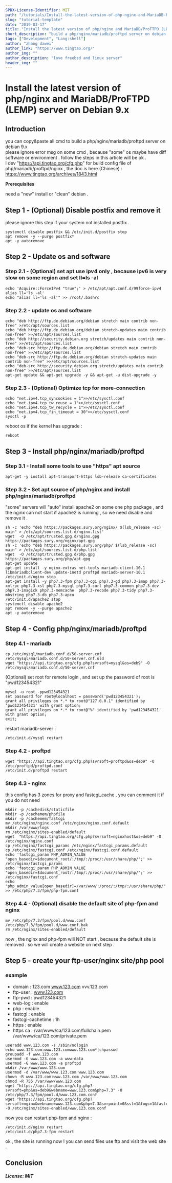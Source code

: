 ```yaml
---
SPDX-License-Identifier: MIT
path: "/tutorials/Install-the-latest-version-of-php-nginx-and-MariaDB-ProFTPD-(LEMP)-server-on-Debian-9.x"
slug: "tutorial-template"
date: "2019-03-17"
title: "Install the latest version of php/nginx and MariaDB/ProFTPD (LEMP) server on Debian 9.x"
short_description: "build a php/nginx/mariadb/proftpd server on debian 9.x"
tags: ["Development", "Lang:shell"]
author: "zhang dawei"
author_link: "https://www.tingtao.org/"
author_img: ""
author_description: "love freebsd and linux server"
header_img: ""
---
```


<!-- This where the actual tutorial begins, with the title: -->

# Install the latest version of php/nginx and MariaDB/ProFTPD (LEMP) server on Debian 9.x

## Introduction

you can copy&paste all cmd to build a php/nginx/mariadb/proftpd server on debian 9.x <br />
please ignore error msg on some cmd , because "some" os maybe have diff software or environment . follow the steps in this article will be ok . <br />
I dev "https://api.tingtao.org/cfg.php" for build config file of php/mariadb/proftpd/nginx , the doc is here (Chinese) : https://www.tingtao.org/archives/1843.html <br />



**Prerequisites**

need a "new" install or "clean" debian .

## Step 1 - (Optional) Disable postfix and remove it 

please ignore this step if your system not installed postfix .

```shell
systemctl disable postfix && /etc/init.d/postfix stop
apt remove -y --purge postfix*
apt -y autoremove
```

## Step 2 - Update os and software

### Step 2.1 - (Optional) set apt use ipv4 only , because ipv6 is very slow on some region and set ll=ls -al

```shell
echo 'Acquire::ForceIPv4 "true";' > /etc/apt/apt.conf.d/99force-ipv4
alias ll='ls -al'
echo "alias ll='ls -al'" >> /root/.bashrc
```

### Step 2.2 - update os and software

```shell
echo "deb http://ftp.de.debian.org/debian stretch main contrib non-free" >/etc/apt/sources.list
echo "deb http://ftp.de.debian.org/debian stretch-updates main contrib non-free" >>/etc/apt/sources.list
echo "deb http://security.debian.org stretch/updates main contrib non-free" >>/etc/apt/sources.list
echo "deb-src http://ftp.de.debian.org/debian stretch main contrib non-free" >>/etc/apt/sources.list
echo "deb-src http://ftp.de.debian.org/debian stretch-updates main contrib non-free" >>/etc/apt/sources.list
echo "deb-src http://security.debian.org stretch/updates main contrib non-free" >>/etc/apt/sources.list
apt-get update && apt-get upgrade -y && apt-get -u dist-upgrade -y
```

### Step 2.3 - (Optional) Optimize tcp for more-connection

```shell
echo "net.ipv4.tcp_syncookies = 1">>/etc/sysctl.conf
echo "net.ipv4.tcp_tw_reuse = 1">>/etc/sysctl.conf
echo "net.ipv4.tcp_tw_recycle = 1">>/etc/sysctl.conf
echo "net.ipv4.tcp_fin_timeout = 30">>/etc/sysctl.conf
sysctl -p
```

reboot os if the kernel has upgrade :

```shell
reboot
```

## Step 3 - Install php/nginx/mariadb/proftpd

### Step 3.1 - Install some tools to use "https" apt source

```shell
apt-get -y install apt-transport-https lsb-release ca-certificates
```

### Step 3.2 - Set apt source of php/nginx and install php/nginx/mariadb/proftpd

"some" servers will "auto" install apache2 on some one php package , and the nginx can not start if apache2 is running , so we need disable and remove it .

```shell
sh -c 'echo "deb https://packages.sury.org/nginx/ $(lsb_release -sc) main" > /etc/apt/sources.list.d/nginx.list'
wget  -O /etc/apt/trusted.gpg.d/nginx.gpg https://packages.sury.org/nginx/apt.gpg
sh -c 'echo "deb https://packages.sury.org/php/ $(lsb_release -sc) main" > /etc/apt/sources.list.d/php.list'
wget  -O /etc/apt/trusted.gpg.d/php.gpg https://packages.sury.org/php/apt.gpg
apt-get update
apt-get install -y nginx-extras net-tools mariadb-client-10.1 libmariadbclient-dev update-inetd proftpd mariadb-server-10.1 
/etc/init.d/nginx stop
apt-get install -y php7.3-fpm php7.3-cgi php7.3-gd php7.3-imap php7.3-xmlrpc php7.3-xsl php7.3-mysql php7.3-curl php7.3-common php7.3-dev php7.3-imagick php7.3-memcache  php7.3-recode php7.3-tidy php7.3-mbstring php7.3-db php7.3-apcu
/etc/init.d/apache2 stop
systemctl disable apache2
apt remove -y --purge apache2
apt -y autoremove
```

## Step 4 - Config php/nginx/mariadb/proftpd

### Step 4.1 - mariadb

```shell
cp /etc/mysql/mariadb.conf.d/50-server.cnf /etc/mysql/mariadb.conf.d/50-server.cnf.old
wget "https://api.tingtao.org/cfg.php?svrsoft=mysql&os=deb9" -O /etc/mysql/mariadb.conf.d/50-server.cnf
```

(Optional) set root for remote login , and set up the password of root is "pwd123454321"

```shell
mysql -u root -ppwd123454321
set password for root@localhost = password('pwd123454321'); 
grant all privileges on *.* to root@"127.0.0.1" identified by 'pwd123454321' with grant option;
grant all privileges on *.* to root@"%" identified by 'pwd123454321' with grant option;
exit;
```

restart mariadb-server :

```shell
/etc/init.d/mysql restart
```

### Step 4.2 - proftpd

```shell
wget "https://api.tingtao.org/cfg.php?svrsoft=proftpd&os=deb9" -O /etc/proftpd/proftpd.conf
/etc/init.d/proftpd restart
```

### Step 4.3 - nginx

this config has 3 zones for proxy and fastcgi_cache , you can comment it if you do not need 

```shell
mkdir -p /cachedisk/staticfile
mkdir -p /cachemem/phpfile
mkdir -p /cachemem/fastcgi
mv /etc/nginx/nginx.conf /etc/nginx/nginx.conf.default
mkdir /var/www/logs
rm /etc/nginx/sites-enabled/default
wget  "https://api.tingtao.org/cfg.php?svrsoft=nginxhost&os=deb9" -O /etc/nginx/nginx.conf
cp /etc/nginx/fastcgi_params /etc/nginx/fastcgi_params.default
cp /etc/nginx/fastcgi.conf /etc/nginx/fastcgi.conf.default
echo 'fastcgi_param PHP_ADMIN_VALUE "open_basedir=$document_root/:/tmp/:/proc/:/usr/share/php/";' >> /etc/nginx/fastcgi_params
echo 'fastcgi_param PHP_ADMIN_VALUE "open_basedir=$document_root/:/tmp/:/proc/:/usr/share/php/";' >> /etc/nginx/fastcgi.conf
echo "php_admin_value[open_basedir]=/var/www/:/proc/:/tmp/:/usr/share/php/" >> /etc/php/7.3/fpm/php-fpm.conf
```

### Step 4.4 - (Optional) disable the default site of php-fpm and nginx

```shell
mv /etc/php/7.3/fpm/pool.d/www.conf /etc/php/7.3/fpm/pool.d/www.conf.bak
rm /etc/nginx/sites-enabled/default
```

now , the nginx and php-fpm will NOT start , because the default site is removed . so we will create a website on next step .

## Step 5 - create your ftp-user/nginx site/php pool

### example
* domain : 123.com www.123.com vvv.123.com <br />
* ftp-user : www.123.com <br />
* ftp-pwd : pwd123454321 <br />
* web-log : enable <br />
* php : enable <br />
* fastcgi : enable <br />
* fastcgi-cachetime : 1h <br />
* https : enable <br />
* https ca : /var/www/ca/123.com/fullchain.pem /var/www/ca/123.com/private.pem


```shell
useradd www.123.com -s /sbin/nologin
echo www.123.com:www.123.comwww.123.com*|chpasswd
groupadd -f www.123.com
usermod -G www.123.com -a www-data
usermod -G www.123.com -a proftpd
mkdir /var/www/www.123.com
usermod -d /var/www/www.123.com www.123.com
chown -R www.123.com:www.123.com /var/www/www.123.com
chmod -R 755 /var/www/www.123.com
wget "https://api.tingtao.org/cfg.php?svrsoft=php&os=deb9&webname=www.123.com&php=7.3" -O /etc/php/7.3/fpm/pool.d/www.123.com.conf 
wget "https://api.tingtao.org/cfg.php?svrsoft=nginx&webname=www.123.com&php=7.3&svrpoint=0&ssl=1&logs=1&fastcgi=1&domains=123.com,www.123.com,vvv.123.com&ssldirname=123.com&fastcgicachetime=1h" -O /etc/nginx/sites-enabled/www.123.com.conf
```

now you can restart php-fpm and nginx :

```shell
/etc/init.d/nginx restart
/etc/init.d/php7.3-fpm restart
```

ok , the site is running now ! you can send files use ftp and visit the web site .







## Conclusion

##### License: MIT

<!---

Contributors's Certificate of Origin

By making a contribution to this project, I certify that:

(a) The contribution was created in whole or in part by me and I have
    the right to submit it under the license indicated in the file; or

(b) The contribution is based upon previous work that, to the best of my
    knowledge, is covered under an appropriate license and I have the
    right under that license to submit that work with modifications,
    whether created in whole or in part by me, under the same license
    (unless I am permitted to submit under a different license), as
    indicated in the file; or

(c) The contribution was provided directly to me by some other person
    who certified (a), (b) or (c) and I have not modified it.

(d) I understand and agree that this project and the contribution are
    public and that a record of the contribution (including all personal
    information I submit with it, including my sign-off) is maintained
    indefinitely and may be redistributed consistent with this project
    or the license(s) involved.

Signed-off-by: [submitter's name and email address here]

-->
